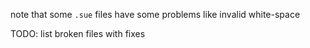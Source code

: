 note that some `.sue` files have some problems like invalid white-space

TODO: list broken files with fixes